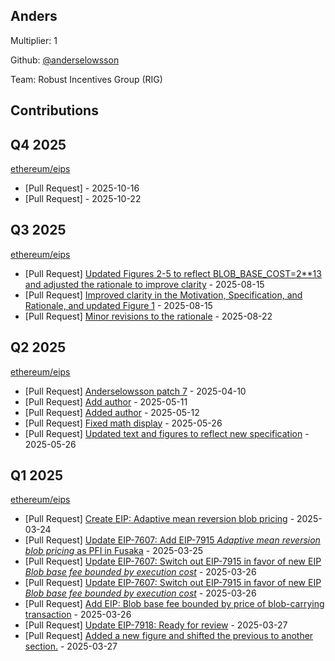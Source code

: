 
## Anders
Multiplier: 1

Github: [@anderselowsson](https://github.com/anderselowsson)

Team: Robust Incentives Group (RIG)

## Contributions

## Q4 2025


[ethereum/eips](https://github.com/ethereum/eips)
* [Pull Request] []() - 2025-10-16
* [Pull Request] []() - 2025-10-22
## Q3 2025


[ethereum/eips](https://github.com/ethereum/eips)
* [Pull Request] [Updated Figures 2-5 to reflect BLOB_BASE_COST=2**13 and adjusted the rationale to improve clarity](https://github.com/ethereum/EIPs/pull/10155) - 2025-08-15
* [Pull Request] [Improved clarity in the Motivation, Specification, and Rationale, and updated Figure 1](https://github.com/ethereum/EIPs/pull/10151) - 2025-08-15
* [Pull Request] [Minor revisions to the rationale](https://github.com/ethereum/EIPs/pull/10217) - 2025-08-22
## Q2 2025


[ethereum/eips](https://github.com/ethereum/eips)
* [Pull Request] [Anderselowsson patch 7](https://github.com/ethereum/EIPs/pull/9620) - 2025-04-10
* [Pull Request] [Add author](https://github.com/ethereum/EIPs/pull/9759) - 2025-05-11
* [Pull Request] [Added author](https://github.com/ethereum/EIPs/pull/9760) - 2025-05-12
* [Pull Request] [Fixed math display](https://github.com/ethereum/EIPs/pull/9827) - 2025-05-26
* [Pull Request] [Updated text and figures to reflect new specification](https://github.com/ethereum/EIPs/pull/9824) - 2025-05-26
## Q1 2025

[ethereum/eips](https://github.com/ethereum/eips)
* [Pull Request] [Create EIP: Adaptive mean reversion blob pricing](https://github.com/ethereum/EIPs/pull/9518) - 2025-03-24
* [Pull Request] [Update EIP-7607: Add EIP-7915 *Adaptive mean reversion blob pricing* as PFI in Fusaka](https://github.com/ethereum/EIPs/pull/9532) - 2025-03-25
* [Pull Request] [Update EIP-7607: Switch out EIP-7915 in favor of new EIP *Blob base fee bounded by execution cost*](https://github.com/ethereum/EIPs/pull/9545) - 2025-03-26
* [Pull Request] [Update EIP-7607: Switch out EIP-7915 in favor of new EIP *Blob base fee bounded by execution cost*](https://github.com/ethereum/EIPs/pull/9544) - 2025-03-26
* [Pull Request] [Add EIP: Blob base fee bounded by price of blob-carrying transaction](https://github.com/ethereum/EIPs/pull/9543) - 2025-03-26
* [Pull Request] [Update EIP-7918: Ready for review](https://github.com/ethereum/EIPs/pull/9554) - 2025-03-27
* [Pull Request] [Added a new figure and shifted the previous to another section.](https://github.com/ethereum/EIPs/pull/9553) - 2025-03-27
